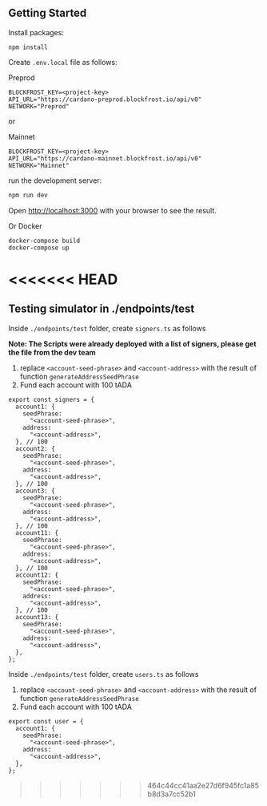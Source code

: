 ## Getting Started

Install packages:
```
npm install
```

Create `.env.local` file as follows:

Preprod
```
BLOCKFROST_KEY=<project-key>
API_URL="https://cardano-preprod.blockfrost.io/api/v0"
NETWORK="Preprod"
```
or

Mainnet
```
BLOCKFROST_KEY=<project-key>
API_URL="https://cardano-mainnet.blockfrost.io/api/v0"
NETWORK="Mainnet"
```

run the development server:

```bash
npm run dev
```

Open [http://localhost:3000](http://localhost:3000) with your browser to see the result.


Or Docker
```
docker-compose build
docker-compose up
```
<<<<<<< HEAD
=======

## Testing simulator in ./endpoints/test

Inside `./endpoints/test` folder, create `signers.ts` as follows

**Note: The Scripts were already deployed with a list of signers, please get the file from the dev team**

1. replace `<account-seed-phrase>` and `<account-address>` with the result of function `generateAddressSeedPhrase`   
2. Fund each account with 100 tADA

```
export const signers = {
  account1: {
    seedPhrase:
      "<account-seed-phrase>",
    address:
      "<account-address>",
  }, // 100
  account2: {
    seedPhrase:
      "<account-seed-phrase>",
    address:
      "<account-address>",
  }, // 100
  account3: {
    seedPhrase:
      "<account-seed-phrase>",
    address:
      "<account-address>",
  }, // 100
  account11: {
    seedPhrase:
      "<account-seed-phrase>",
    address:
      "<account-address>",
  }, // 100
  account12: {
    seedPhrase:
      "<account-seed-phrase>",
    address:
      "<account-address>",
  }, // 100
  account13: {
    seedPhrase:
      "<account-seed-phrase>",
    address:
      "<account-address>",
  },
};
```

Inside `./endpoints/test` folder, create `users.ts` as follows

1. replace `<account-seed-phrase>` and `<account-address>` with the result of function `generateAddressSeedPhrase`   
2. Fund each account with 100 tADA

```
export const user = {
  account1: {
    seedPhrase:
      "<account-seed-phrase>",
    address:
      "<account-address>",
  },
};
```

>>>>>>> 464c44cc41aa2e27d6f945fc1a85b8d3a7cc52b1

